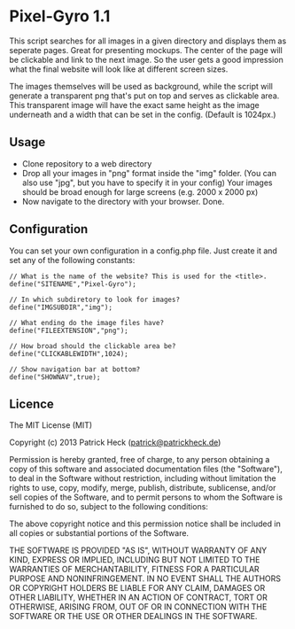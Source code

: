 # Pixel-Gyro 1.1

This script searches for all images in a given directory and displays them as seperate pages.
Great for presenting mockups. The center of the page will be clickable and link to the next image.
So the user gets a good impression what the final website will look like at different screen sizes.

The images themselves will be used as background, while the script will generate a transparent
png that's put on top and serves as clickable area. This transparent image will have the 
exact same height as the image underneath and a width that can be set in the config. 
(Default is 1024px.) 

## Usage
* Clone repository to a web directory
* Drop all your images in "png" format inside the "img" folder.
  (You can also use "jpg", but you have to specify it in your config)
  Your images should be broad enough for large screens (e.g. 2000 x 2000 px)
* Now navigate to the directory with your browser. Done.

## Configuration

You can set your own configuration in a config.php file. Just create it and set any of the
following constants:

    // What is the name of the website? This is used for the <title>.
    define("SITENAME","Pixel-Gyro");
    
    // In which subdiretory to look for images?
    define("IMGSUBDIR","img");
    
    // What ending do the image files have?
    define("FILEEXTENSION","png");
    
    // How broad should the clickable area be?
    define("CLICKABLEWIDTH",1024);

    // Show navigation bar at bottom?
    define("SHOWNAV",true);

## Licence

The MIT License (MIT)

Copyright (c) 2013 Patrick Heck (patrick@patrickheck.de)

Permission is hereby granted, free of charge, to any person obtaining a copy
of this software and associated documentation files (the "Software"), to deal
in the Software without restriction, including without limitation the rights
to use, copy, modify, merge, publish, distribute, sublicense, and/or sell
copies of the Software, and to permit persons to whom the Software is
furnished to do so, subject to the following conditions:

The above copyright notice and this permission notice shall be included in
all copies or substantial portions of the Software.

THE SOFTWARE IS PROVIDED "AS IS", WITHOUT WARRANTY OF ANY KIND, EXPRESS OR
IMPLIED, INCLUDING BUT NOT LIMITED TO THE WARRANTIES OF MERCHANTABILITY,
FITNESS FOR A PARTICULAR PURPOSE AND NONINFRINGEMENT. IN NO EVENT SHALL THE
AUTHORS OR COPYRIGHT HOLDERS BE LIABLE FOR ANY CLAIM, DAMAGES OR OTHER
LIABILITY, WHETHER IN AN ACTION OF CONTRACT, TORT OR OTHERWISE, ARISING FROM,
OUT OF OR IN CONNECTION WITH THE SOFTWARE OR THE USE OR OTHER DEALINGS IN
THE SOFTWARE.
